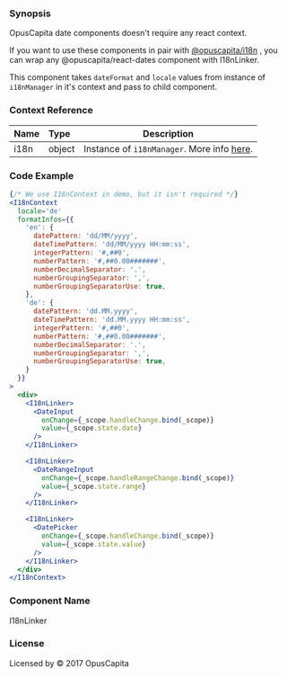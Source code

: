 ### Synopsis

OpusCapita date components doesn't require any react context.

If you want to use these components in pair with [@opuscapita/i18n](https://github.com/OpusCapita/i18n) ,
you can wrap any @opuscapita/react-dates component with I18nLinker.

This component takes `dateFormat` and `locale` values from instance of `i18nManager` in it's context and pass to child component.

### Context Reference

| Name                           | Type                    | Description                                                                            |
| ------------------------------ | :---------------------- | -----------------------------------------------------------                            |
| i18n                           | object                  | Instance of `i18nManager`. More info [here](https://github.com/OpusCapita/i18n). |

### Code Example

```jsx
{/* We use I18nContext in demo, but it isn't required */}
<I18nContext
  locale='de'
  formatInfos={{
    'en': {
      datePattern: 'dd/MM/yyyy',
      dateTimePattern: 'dd/MM/yyyy HH:mm:ss',
      integerPattern: '#,##0',
      numberPattern: '#,##0.00#######',
      numberDecimalSeparator: '.',
      numberGroupingSeparator: ',',
      numberGroupingSeparatorUse: true,
    },
    'de': {
      datePattern: 'dd.MM.yyyy',
      dateTimePattern: 'dd.MM.yyyy HH:mm:ss',
      integerPattern: '#,##0',
      numberPattern: '#,##0.00#######',
      numberDecimalSeparator: '.',
      numberGroupingSeparator: ',',
      numberGroupingSeparatorUse: true,
    }
  }}
>
  <div>
    <I18nLinker>
      <DateInput
        onChange={_scope.handleChange.bind(_scope)}
        value={_scope.state.date}
      />
    </I18nLinker>

    <I18nLinker>
      <DateRangeInput
        onChange={_scope.handleRangeChange.bind(_scope)}
        value={_scope.state.range}
      />
    </I18nLinker>

    <I18nLinker>
      <DatePicker
        onChange={_scope.handleChange.bind(_scope)}
        value={_scope.state.value}
      />
    </I18nLinker>
  </div>
</I18nContext>
```

### Component Name

I18nLinker

### License

Licensed by © 2017 OpusCapita
